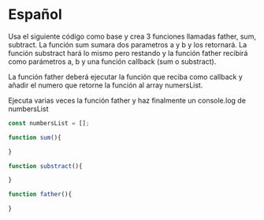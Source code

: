 # Español
Usa el siguiente código como base y crea 3 funciones llamadas father, sum, subtract. La función sum sumara dos parametros a y b y los retornará. La función substract hará lo mismo pero restando y la función father recibirá como parámetros a, b y una función callback (sum o substract).

La función father deberá ejecutar la función que reciba como callback y añadir el numero que retorne la función al array numersList.

Ejecuta varias veces la función father y haz finalmente un console.log de numbersList

```js
const numbersList = [];

function sum(){

}

function substract(){

}

function father(){

}
```
